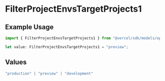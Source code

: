 # FilterProjectEnvsTargetProjects1

## Example Usage

```typescript
import { FilterProjectEnvsTargetProjects1 } from "@vercel/sdk/models/operations/filterprojectenvs.js";

let value: FilterProjectEnvsTargetProjects1 = "preview";
```

## Values

```typescript
"production" | "preview" | "development"
```